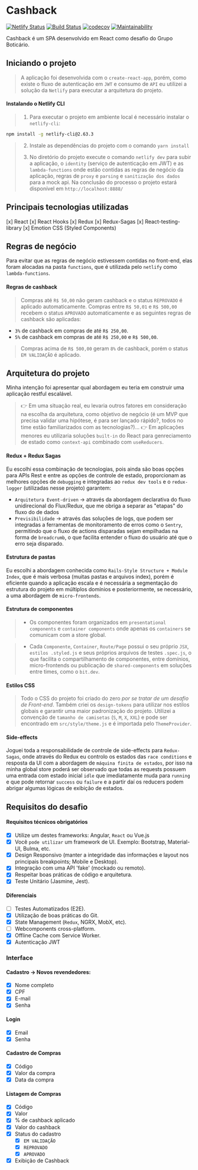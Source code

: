 # Cashback
[![Netlify Status](https://api.netlify.com/api/v1/badges/79e56956-4d28-445f-b90e-afb8df0d9990/deploy-status)](https://app.netlify.com/sites/cashback-boticario/deploys)
[![Build Status](https://travis-ci.org/ViniciusVinna/cashback.svg?branch=master)](https://travis-ci.org/ViniciusVinna/cashback)
[![codecov](https://codecov.io/gh/ViniciusVinna/cashback/branch/master/graph/badge.svg)](https://codecov.io/gh/ViniciusVinna/cashback)
[![Maintainability](https://api.codeclimate.com/v1/badges/c06c55e767c340053218/maintainability)](https://codeclimate.com/github/ViniciusVinna/cashback/maintainability)

Cashback é um SPA desenvolvido em React como desafio do Grupo Boticário.

## Iniciando o projeto

> A aplicação foi desenvolvida com o `create-react-app`, porém, como existe o fluxo de autenticação em `JWT` e consumo de `API` eu utilizei a solução da `Netlify` para executar a arquitetura do projeto.

#### Instalando o Netlify CLI
> 1) Para executar o projeto em ambiente local é necessário instalar o `netlify-cli`:
```bash
npm install -g netlify-cli@2.63.3
```
> 
> 2) Instale as dependências do projeto com o comando `yarn install`
> 
> 3) No diretório do projeto execute o comando `netlify dev` para subir a aplicação, o `identity` (serviço de autenticação em JWT) e as `lambda-functions` onde estão contidas as regras de negócio da aplicação, regras de `proxy` e `parsing` e `sanitização dos dados` para a mock api.
> Na conclusão do processo o projeto estará disponível em `http://localhost:8888/`

## Principais tecnologias utilizadas
[x] React
[x] React Hooks
[x] Redux
[x] Redux-Sagas
[x] React-testing-library
[x] Emotion CSS (Styled Components)

## Regras de negócio

Para evitar que as regras de negócio estivessem contidas no front-end, elas foram alocadas na pasta `functions`, que é utilizada pelo `netlify` como `lambda-functions`.

#### Regras de cashback
> Compras até `R$ 50,00` não geram cashback e o status `REPROVADO` é aplicado automaticamente.
> Compras entre `R$ 50,01` e `R$ 500,00` recebem o status `APROVADO` automaticamente e as seguintes regras de cashback são aplicadas:

* `3%` de cashback em compras de até `R$ 250,00`.
* `5%` de cashback em compras de até `R$ 250,00` e `R$ 500,00`.

> Compras acima de `R$ 500,00` geram `8%` de cashback, porém o status `EM VALIDAÇÃO` é aplicado.

## Arquitetura do projeto
Minha intenção foi apresentar qual abordagem eu teria em construir uma aplicação restful escalável.
> 👉 Em uma situação real, eu levaria outros fatores em consideração na escolha da arquitetura, como objetivo de negócio (é um MVP que precisa validar uma hipótese, é para ser lançado rápido?, todos no time estão familiarizados com as tecnologias?)...
> 👉 Em aplicações menores eu utilizaria soluções `built-in` do React para genreciamento de estado como `context-api` combinado com `useReducers`.

#### Redux + Redux Sagas
Eu escolhi essa combinação de tecnologias, pois ainda são boas opções para APIs Rest e entre as opções de controle de estado, proporcionam as melhores opções de `debugging` e integradas ao `redux dev tools` e o `redux-logger` (utilizadas nesse projeto) garantem:

* `Arquitetura Event-driven` -> através da abordagem declarativa do fluxo unidirecional do Flux/Redux, que me obriga a separar as "etapas" do fluxo do de dados
* `Previsibilidade` -> através das soluções de logs, que podem ser integradas a ferramentas de monitoramento de erros como o `Sentry`, permitindo que o fluxo de actions disparadas sejam empilhadas na forma de `breadcrumb`, o que facilita entender o fluxo do usuário até que o erro seja disparado.

#### Estrutura de pastas
Eu escolhi a abordagem conhecida como `Rails-Style Structure + Module Index`, que é mais verbosa (muitas pastas e arquivos index), porém é eficiente quando a aplicação escala e é necessária a segmentação do estrutura do projeto em múltiplos domínios e posteriormente, se necessário, a uma abordagem de `micro-frontends`.

#### Estrutura de componentes
> * Os componentes foram organizados em `presentational components` e `container components` onde apenas os `containers` se comunicam com a store global.

> * Cada `Componente`, `Container`, `Route/Page` possui o seu próprio `JSX`, `estilos .styled.js` e seus próprios arquivos de testes `.spec.js`, o que facilita o compartilhamento de componentes, entre domínios, micro-frontends ou publicação de `shared-components` em soluções entre times, como o `bit.dev`.

#### Estilos CSS
> Todo o CSS do projeto foi criado do zero *por se tratar de um desafio de Front-end*.
> Também criei os `design-tokens` para utilizar nos estilos globais e garantir uma maior padronização do projeto. Utilizei a convenção de `tamanho de camisetas` (`S`, `M`, `X`, `XXL`) e pode ser encontrado em `src/style/theme.js` e é importada pelo `ThemeProvider`.

#### Side-effects
Joguei toda a responsabilidade de controle de side-effects para `Redux-Sagas`, onde através do Redux eu controlo os estados das `race conditions` e resposta da UI com a abordagem de `máquina finita de estados`, por isso na minha global store poderá ser observado que todas as requests possuem uma entrada com estado inicial `idle` que imediatamente muda para `running` e que pode retornar `success` ou `failure` e a partir daí os reducers podem abrigar algumas lógicas de exibição de estados.

## Requisitos do desafio
#### Requisitos técnicos obrigatórios
- [x] Utilize um destes frameworks: Angular, `React` ou Vue.js
- [x] Você `pode utilizar` um framework de UI. Exemplo: Bootstrap, Material-UI,
Bulma, etc.
- [x] Design Responsivo (manter a integridade das informações e layout nos
principais breakpoints; Mobile e Desktop). 
- [x] Integração com uma API 'fake' (mockado ou remoto).
- [x] Respeitar boas práticas de código e arquitetura.
- [x] Teste Unitário (Jasmine, Jest).

#### Diferenciais
- [ ] Testes Automatizados (E2E).
- [x] Utilização de boas práticas do Git. 
- [x] State Management (`Redux`, NGRX, MobX, etc).
- [ ] Webcomponents cross-platform.
- [x] Offline Cache com Service Worker.
- [x] Autenticação JWT

### Interface
#### Cadastro → Novos revendedores:
- [x] Nome completo
- [x] CPF
- [x] E-mail
- [x] Senha

#### Login
- [x] Email
- [x] Senha

#### Cadastro de Compras
- [x] Código
- [x] Valor da compra
- [x] Data da compra

#### Listagem de Compras
- [x] Código
- [x] Valor
- [x] % de cashback aplicado
- [x] Valor do cashback
- [x] Status do cadastro
    - [x] `EM VALIDAÇÃO`
    - [x] `REPROVADO`
    - [x] `APROVADO`

- [x] Exibição de Cashback
